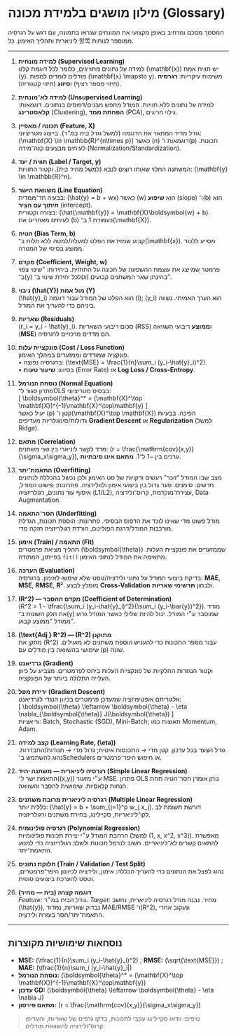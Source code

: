 # מילון מושגים בלמידת מכונה (Glossary)

המסמך מסכם ומרחיב באופן מקצועי את המונחים שנראו בתמונה, עם דגש על רגרסיה ליניארית ותהליך האימון. כל 항목 ממוספר לנוחות.

---

1. **למידה מונחית (Supervised Learning)**  
   למידה על נתונים מתוייגים, כלומר לכל דוגמת קלט \(\mathbf{x}\) יש תווית אמת \(y\). מודלים לומדים למפות \(\mathbf{x} \mapsto y\). משימות עיקריות: **רגרסיה** (חיזוי מספר רציף) ו**סיווג** (חיזוי קטגוריה).

2. **למידה לא־מונחית (Unsupervised Learning)**  
   למידה על נתונים ללא תוויות. המודל מחפש מבנים/דפוסים בנתונים. דוגמאות: **קלאסטרינג** (Clustering), **הפחתת ממד** (PCA), גילוי חריגים.

3. **תכונה / מאפיין (Feature, X)**  
   גודל מדיד המתאר את הדוגמה (למשל *גודל בית במ”ר*). בייצוג מטריציוני: \(\mathbf{X} \in \mathbb{R}^{n\times p}\) כאשר \(n\) דוגמאות ו־\(p\) תכונות. לעיתים מבצעים קנה־מידה (Normalization/Standardization).

4. **תווית / יעד (Label / Target, y)**  
   המשתנה התלוי שאותו רוצים לנבא (למשל *מחיר בית*). וקטור התוויות: \(\mathbf{y} \in \mathbb{R}^n\).

5. **משוואת הישר (Line Equation)**  
   בבעיה חד־ממדית: \(\hat{y} = b + wx\) כאשר \(w\) הוא **שיפוע** (slope) ו־\(b\) הוא **חיתוך עם הציר** (intercept).  
   בצורה וקטורית: \(\hat{\mathbf{y}} = \mathbf{X}\boldsymbol{w} + b\). לעיתים מאחדים את \(b\) כעמודת 1 ב־\(\mathbf{X}\).

6. **הטיה (Bias Term, b)**  
   קבוע שמזיז את הפלט למעלה/למטה ללא תלות ב־\(\mathbf{x}\). מסייע ללכוד ממוצע בסיסי של המטרה.

7. **מקדם (Coefficient, Weight, w)**  
   פרמטר שמייצג את עוצמת ההשפעה של תכונה על התחזית. ביחידות: “שינוי צפוי ב־\(y\) לכל יחידת שינוי ב־\(x\) בהינתן שאר המשתנים קבועים”.

8. **ניבוי \(\hat{Y}\) מול אמת \(Y\)**  
   \(\hat{y}_i\) הוא הפלט של המודל עבור דוגמה \(i\); \(y_i\) הוא הערך האמיתי. נשווה ביניהם כדי להעריך את המודל.

9. **שאריות (Residuals)**  
   \(r_i = y_i - \hat{y}_i\). סכום ריבועי השאריות (RSS) ו**ממוצע** ריבועי השגיאה (**MSE**) הם מדדים מרכזיים לרגרסיה.

10. **פונקציית עלות (Cost / Loss Function)**  
    פונקציה שמודדים וממזערים במהלך האימון.  
    • ברגרסיה נפוצה: \(\text{MSE} = \frac{1}{n}\sum_i (y_i-\hat{y}_i)^2\).  
    • בסיווג: **שיעור טעות** (Error Rate) או **Log Loss / Cross-Entropy**.

11. **נוסחת הנורמל (Normal Equation)**  
    פתרון סגור ל־OLS בבסיס מטריציוני:  
    \[ \boldsymbol{\theta}^* = (\mathbf{X}^\top \mathbf{X})^{-1}\mathbf{X}^\top\mathbf{y} \]  
    יעיל כאשר \(p\) קטן ו־\(\mathbf{X}^\top \mathbf{X}\) הפיכה. בבעיות גדולות/סינגולריות מעדיפים **Gradient Descent** או **Regularization** (למשל Ridge).

12. **מתאם (Correlation)**  
    מדד לקשר ליניארי בין שני משתנים: \(r = \frac{\mathrm{cov}(x,y)}{\sigma_x\sigma_y}\), ערכים בין −1 ל־1. **מתאם אינו סיבתיות**.

13. **התאמת־יתר (Overfitting)**  
    מצב שבו המודל “זוכר” רעשים ודקויות של סט האימון ולכן נכשל בהכללה לנתונים חדשים. סימנים: פער גדול בין ביצועי אימון ולוולידציה. פתרונות: פישוט המודל, איסוף עוד נתונים, רגולריזציה (L1/L2), עצירת־מוקדמת, קרוס־ולידציה, Data Augmentation.

14. **חסר־התאמה (Underfitting)**  
    מודל פשוט מדי שאינו לוכד את הדפוס הבסיסי. פתרונות: הוספת תכונות, הגדלת מורכבות המודל/דרגת הפולינום, הורדת רגולריזציה חזקה מדי.

15. **אימון (Train) / התאמה (Fit)**  
    תהליך מציאת פרמטרים \(\boldsymbol{\theta}\) שממזערים את פונקציית העלות. בפייתון, המתודה `fit()` מתאימה את המודל לנתוני האימון.

16. **הערכה (Evaluation)**  
    בדיקת ביצועי המודל על נתוני ולידציה/טסט שלא שימשו לאימון. ברגרסיה: **MAE**, **MSE**, **RMSE**, **R²**. מומלץ לבצע **Cross-Validation** ולבחון **תרשימי שאריות**.

17. **\(R^2\) — מקדם ההסבר (Coefficient of Determination)**  
    \(R^2 = 1 - \tfrac{\sum_i (y_i-\hat{y}_i)^2}{\sum_i (y_i-\bar{y})^2}\). מודד את חלק השונות ב־\(y\) שמוסבר ע״י המודל. יכול להיות שלילי כאשר המודל גרוע ממודל “ממוצע קבוע”.

18. **\(\text{Adj } R^2\) — \(R^2\) מתוקנן**  
    מתקן את \(R^2\) עבור מספר התכונות כדי להעניש הוספת משתנים לא מועילים. שימושי בהשוואה בין מודלים עם \(p\) שונה.

19. **גרדיאנט (Gradient)**  
    וקטור הנגזרות החלקיות של פונקציית העלות ביחס לפרמטרים. מצביע על כיוון העלייה התלולה ביותר של הפונקציה.

20. **ירידת מפל (Gradient Descent)**  
    אלגוריתם אופטימיזציה שמעדכן פרמטרים בכיוון הנגדי לגרדיאנט:  
    \[ \boldsymbol{\theta} \leftarrow \boldsymbol{\theta} - \eta \nabla_{\boldsymbol{\theta}} J(\boldsymbol{\theta}) \]  
    וריאציות: Batch, Stochastic (SGD), Mini-Batch; תאוצות כמו Momentum, Adam.

21. **קצב למידה (Learning Rate, \(\eta\))**  
    גודל הצעד בכל עדכון. קטן מדי → התכנסות איטית; גדול מדי → תנודות/התבדרות. נהוג להשתמש ב־Schedulers או חיפוש היפר־פרמטרים.

22. **רגרסיה ליניארית — משתנה יחיד (Simple Linear Regression)**  
    התאמת ישר ל־\((x,y)\) ע״י מזעור MSE. פתרון OLS נותן אומדן חסר־הטיה תחת הנחות קלאסיות. שימושית להסבר והשוואה.

23. **רגרסיה ליניארית מרובת משתנים (Multiple Linear Regression)**  
    כללית יותר: \(\hat{y} = b + \sum_{j=1}^p w_j x_j\). דורשת תשומת לב לקו־ליניאריות, סקיילינג, בחירת משתנים ורגולריזציה.

24. **רגרסיה פולינומית (Polynomial Regression)**  
    הרחבת המודל ע״י יצירת תכונות פולינומיות (למשל \(1, x, x^2, x^3\)). מאפשרת להתאים קשרים לא־ליניאריים. חשוב לנרמל תכונות ולשלב רגולריזציה כדי למנוע התאמת־יתר.

25. **חלוקת נתונים (Train / Validation / Test Split)**  
    נהוג לפצל את הנתונים כדי להעריך הכללה: אימון, ולידציה לכיוונון היפר־פרמטרים, וטסט להערכת ביצועים סופית.

26. **דוגמה קצרה (בית — מחיר)**  
    *Feature:* גודל הבית במ״ר. *Target:* מחיר. נבנה מודל רגרסיה ליניארית, נחשב \(\hat{y}\), נבדוק שאריות, נמדוד MAE/RMSE ו־\(R^2\), ונעקוב אחרי התאמת־יתר/חסר בעזרת ולידציה.

---

## נוסחאות שימושיות מקוצרות
- **MSE:** \(\tfrac{1}{n}\sum_i (y_i-\hat{y}_i)^2\) ; **RMSE:** \(\sqrt{\text{MSE}}\) ; **MAE:** \(\tfrac{1}{n}\sum_i |y_i-\hat{y}_i|\)  
- **נוסחת הנורמל:** \(\boldsymbol{\theta}^* = (\mathbf{X}^\top \mathbf{X})^{-1}\mathbf{X}^\top\mathbf{y}\)  
- **עדכון GD:** \(\boldsymbol{\theta} \leftarrow \boldsymbol{\theta} - \eta \nabla J\)  
- **מתאם פירסון:** \(r = \frac{\mathrm{cov}(x,y)}{\sigma_x\sigma_y}\)

> טיפים: וודאו סקיילינג עקבי לתכונות, בדקו גרפים של שאריות, והעדיפו קרוס־ולידציה להשוואת מודלים.

